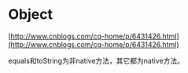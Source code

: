 # Object

[http://www.cnblogs.com/cq-home/p/6431426.html](http://www.cnblogs.com/cq-home/p/6431426.html)

equals和toString为非native方法，其它都为native方法。

